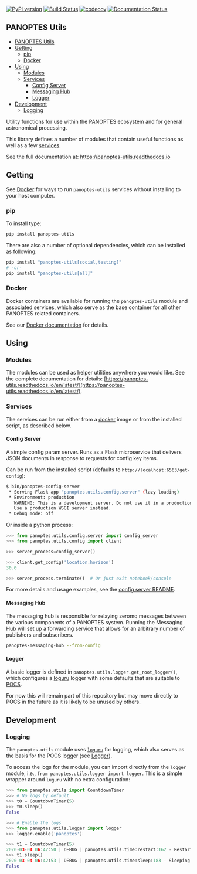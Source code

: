[![PyPI version](https://badge.fury.io/py/panoptes-utils.svg)](https://badge.fury.io/py/panoptes-utils)
[![Build Status](https://travis-ci.com/panoptes/panoptes-utils.svg?branch=develop)](https://travis-ci.com/panoptes/panoptes-utils)
[![codecov](https://codecov.io/gh/panoptes/panoptes-utils/branch/develop/graph/badge.svg)](https://codecov.io/gh/panoptes/panoptes-utils)
[![Documentation Status](https://readthedocs.org/projects/panoptes-utils/badge/?version=latest)](https://panoptes-utils.readthedocs.io/en/latest/?badge=latest)

PANOPTES Utils
--------------

- [PANOPTES Utils](#panoptes-utils)
- [Getting](#getting)
  - [pip](#pip)
  - [Docker](#docker)
- [Using](#using)
  - [Modules](#modules)
  - [Services](#services)
    - [Config Server](#config-server)
    - [Messaging Hub](#messaging-hub)
    - [Logger](#logger)
- [Development](#development)
  - [Logging](#logging)

Utility functions for use within the PANOPTES ecosystem and for general astronomical processing.

This library defines a number of modules that contain useful functions as well as a few
[services](#services).

See the full documentation at: https://panoptes-utils.readthedocs.io

## Getting

See [Docker](#docker) for ways to run `panoptes-utils` services without installing to your host computer.

### pip

To install type:

```bash
pip install panoptes-utils
```

There are also a number of optional dependencies, which can be installed as following:

```bash
pip install "panoptes-utils[social,testing]"
# -or-
pip install "panoptes-utils[all]"
```

### Docker

Docker containers are available for running the `panoptes-utils` module and associated services, which also serve as the base container for all other PANOPTES related containers.

See our [Docker documentation](https://panoptes-utils.readthedocs.io/en/latest/docker.html) for details.

## Using
### Modules

The modules can be used as helper utilities anywhere you would like. See the complete documentation for details: [https://panoptes-utils.readthedocs.io/en/latest/](https://panoptes-utils.readthedocs.io/en/latest/).

### Services

The services can be run either from a [docker](#docker) image or from the installed script, as described below.

#### Config Server

A simple config param server. Runs as a Flask microservice that delivers JSON documents
in response to requests for config key items.


Can be run from the installed script (defaults to `http://localhost:6563/get-config`):

```bash
$ bin/panoptes-config-server
 * Serving Flask app "panoptes.utils.config.server" (lazy loading)
 * Environment: production
   WARNING: This is a development server. Do not use it in a production deployment.
   Use a production WSGI server instead.
 * Debug mode: off
```

Or inside a python process:

```python
>>> from panoptes.utils.config.server import config_server
>>> from panoptes.utils.config import client

>>> server_process=config_server()

>>> client.get_config('location.horizon')
30.0

>>> server_process.terminate()  # Or just exit notebook/console
```

For more details and usage examples, see the [config server README](panoptes/utils/config/README.md).

#### Messaging Hub

The messaging hub is responsible for relaying zeromq messages between the various components of a PANOPTES system. Running the Messaging Hub will set up a forwarding service that allows for an arbitrary number of publishers and subscribers.

```bash
panoptes-messaging-hub --from-config
```

#### Logger

A basic logger is defined in `panoptes.utils.logger.get_root_logger()`, which configures a [loguru](https://github.com/Delgan/loguru) logger with some defaults that are suitable to [POCS](https://github.com/panoptes/POCS).

For now this will remain part of this repository but may move directly to POCS in the future as it is likely to be unused by others.

## Development

### Logging

The `panoptes-utils` module uses [`loguru`](https://github.com/Delgan/loguru) for logging, which also serves as the basis for the POCS logger (see [Logger](#logger)).

To access the logs for the module, you can import directly from the `logger` module, i.e., `from panoptes.utils.logger import logger`. This is a simple wrapper around `luguru` with no extra configuration:

```python
>>> from panoptes.utils import CountdownTimer
>>> # No logs by default
>>> t0 = CountdownTimer(5)
>>> t0.sleep()
False

>>> # Enable the logs
>>> from panoptes.utils.logger import logger
>>> logger.enable('panoptes')

>>> t1 = CountdownTimer(5)
2020-03-04 06:42:50 | DEBUG | panoptes.utils.time:restart:162 - Restarting Timer (blocking) 5.00/5.00
>>> t1.sleep()
2020-03-04 06:42:53 | DEBUG | panoptes.utils.time:sleep:183 - Sleeping for 2.43 seconds
False
```
